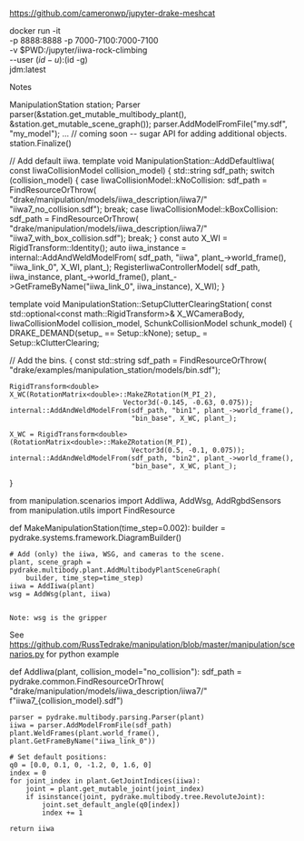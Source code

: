 

https://github.com/cameronwp/jupyter-drake-meshcat

docker run -it \
    -p 8888:8888 -p 7000-7100:7000-7100 \
    -v $PWD:/jupyter/iiwa-rock-climbing \
    --user $(id -u):$(id -g) \
    jdm:latest



Notes

ManipulationStation<double> station;
Parser parser(&station.get_mutable_multibody_plant(),
               &station.get_mutable_scene_graph());
parser.AddModelFromFile("my.sdf", "my_model");
...
// coming soon -- sugar API for adding additional objects.
station.Finalize()



// Add default iiwa.
template <typename T>
void ManipulationStation<T>::AddDefaultIiwa(
    const IiwaCollisionModel collision_model) {
  std::string sdf_path;
  switch (collision_model) {
    case IiwaCollisionModel::kNoCollision:
      sdf_path = FindResourceOrThrow(
          "drake/manipulation/models/iiwa_description/iiwa7/"
          "iiwa7_no_collision.sdf");
      break;
    case IiwaCollisionModel::kBoxCollision:
      sdf_path = FindResourceOrThrow(
          "drake/manipulation/models/iiwa_description/iiwa7/"
          "iiwa7_with_box_collision.sdf");
      break;
  }
  const auto X_WI = RigidTransform<double>::Identity();
  auto iiwa_instance = internal::AddAndWeldModelFrom(
      sdf_path, "iiwa", plant_->world_frame(), "iiwa_link_0", X_WI, plant_);
  RegisterIiwaControllerModel(
      sdf_path, iiwa_instance, plant_->world_frame(),
      plant_->GetFrameByName("iiwa_link_0", iiwa_instance), X_WI);
}


template <typename T>
void ManipulationStation<T>::SetupClutterClearingStation(
    const std::optional<const math::RigidTransform<double>>& X_WCameraBody,
    IiwaCollisionModel collision_model, SchunkCollisionModel schunk_model) {
  DRAKE_DEMAND(setup_ == Setup::kNone);
  setup_ = Setup::kClutterClearing;

  // Add the bins.
  {
    const std::string sdf_path = FindResourceOrThrow(
        "drake/examples/manipulation_station/models/bin.sdf");

    RigidTransform<double> X_WC(RotationMatrix<double>::MakeZRotation(M_PI_2),
                                Vector3d(-0.145, -0.63, 0.075));
    internal::AddAndWeldModelFrom(sdf_path, "bin1", plant_->world_frame(),
                                  "bin_base", X_WC, plant_);

    X_WC = RigidTransform<double>(RotationMatrix<double>::MakeZRotation(M_PI),
                                  Vector3d(0.5, -0.1, 0.075));
    internal::AddAndWeldModelFrom(sdf_path, "bin2", plant_->world_frame(),
                                  "bin_base", X_WC, plant_);
  }










  from manipulation.scenarios import AddIiwa, AddWsg, AddRgbdSensors
from manipulation.utils import FindResource

def MakeManipulationStation(time_step=0.002):
    builder = pydrake.systems.framework.DiagramBuilder()

    # Add (only) the iiwa, WSG, and cameras to the scene.
    plant, scene_graph = pydrake.multibody.plant.AddMultibodyPlantSceneGraph(
        builder, time_step=time_step)
    iiwa = AddIiwa(plant)
    wsg = AddWsg(plant, iiwa)


    Note: wsg is the gripper



See https://github.com/RussTedrake/manipulation/blob/master/manipulation/scenarios.py for python example

def AddIiwa(plant, collision_model="no_collision"):
    sdf_path = pydrake.common.FindResourceOrThrow(
        "drake/manipulation/models/iiwa_description/iiwa7/"
        f"iiwa7_{collision_model}.sdf")

    parser = pydrake.multibody.parsing.Parser(plant)
    iiwa = parser.AddModelFromFile(sdf_path)
    plant.WeldFrames(plant.world_frame(), plant.GetFrameByName("iiwa_link_0"))

    # Set default positions:
    q0 = [0.0, 0.1, 0, -1.2, 0, 1.6, 0]
    index = 0
    for joint_index in plant.GetJointIndices(iiwa):
        joint = plant.get_mutable_joint(joint_index)
        if isinstance(joint, pydrake.multibody.tree.RevoluteJoint):
            joint.set_default_angle(q0[index])
            index += 1

    return iiwa
